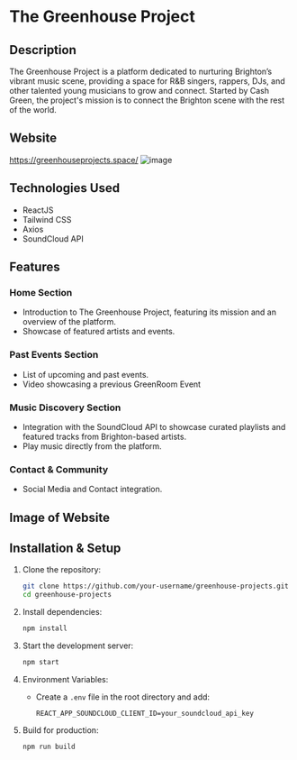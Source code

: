 # The Greenhouse Project

## Description

The Greenhouse Project is a platform dedicated to nurturing Brighton’s vibrant music scene, providing a space for R&B singers, rappers, DJs, and other talented young musicians to grow and connect. Started by Cash Green, the project's mission is to connect the Brighton scene with the rest of the world.

## Website

https://greenhouseprojects.space/
![image](https://github.com/user-attachments/assets/fbeec0a9-2992-413e-bede-2af384e23e8c)

## Technologies Used

- ReactJS
- Tailwind CSS
- Axios
- SoundCloud API

## Features

### Home Section

- Introduction to The Greenhouse Project, featuring its mission and an overview of the platform.
- Showcase of featured artists and events.

### Past Events Section

- List of upcoming and past events.
- Video showcasing a previous GreenRoom Event

### Music Discovery Section

- Integration with the SoundCloud API to showcase curated playlists and featured tracks from Brighton-based artists.
- Play music directly from the platform.

### Contact & Community

- Social Media and Contact integration.

## Image of Website

## Installation & Setup

1. Clone the repository:

   ```bash
   git clone https://github.com/your-username/greenhouse-projects.git
   cd greenhouse-projects
   ```

2. Install dependencies:

   ```bash
   npm install
   ```

3. Start the development server:

   ```bash
   npm start
   ```

4. Environment Variables:

   - Create a `.env` file in the root directory and add:
     ```
     REACT_APP_SOUNDCLOUD_CLIENT_ID=your_soundcloud_api_key
     ```

5. Build for production:
   ```bash
   npm run build
   ```
